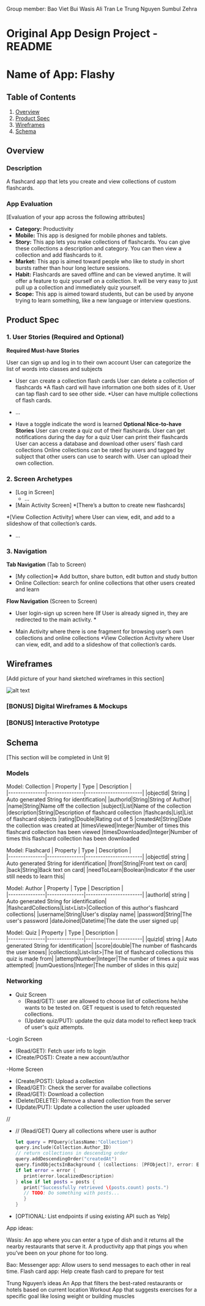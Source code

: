 Group member:
Bao Viet Bui
Wasis Ali
Tran Le
Trung Nguyen
Sumbul Zehra

Original App Design Project - README
===


# Name of App: Flashy

## Table of Contents
1. [Overview](#Overview)
1. [Product Spec](#Product-Spec)
1. [Wireframes](#Wireframes)
2. [Schema](#Schema)

## Overview
### Description

A flashcard app that lets you create and view collections of custom flashcards. 

### App Evaluation
[Evaluation of your app across the following attributes]
- **Category:** Productivity
- **Mobile:**  This app is designed for mobile phones and tablets.
- **Story:** This app lets you make collections of flashcards. You can give these collections a description and category. You can then view a collection and add flashcards to it. 
- **Market:** This app is aimed toward people who like to study in short bursts rather than hour long lecture sessions.
- **Habit:** Flashcards are saved offline and can be viewed anytime. It will offer a feature to quiz yourself on a collection. It will be very easy to just pull up a collection and immediately quiz yourself.
- **Scope:** This app is aimed toward students, but can be used by anyone trying to learn something, like a new language or interview questions.

## Product Spec

### 1. User Stories (Required and Optional)

**Required Must-have Stories**

User can sign up and log in to their own account
User can categorize the list of words into classes and subjects
* User can create a collection flash cards
User can delete a collection of flashcards
*A flash card will have information one both sides of it. User can tap flash card to see other side.
*User can have multiple collections of flash cards.
* ...

*  Have a toggle indicate the word is learned
**Optional Nice-to-have Stories**
User can create a quiz out of their flashcards.
User can get notifications during the day for a quiz
User can print their flashcards
User can access a database and download other users’ flash card collections
Online collections can be rated by users and tagged by subject that other users can use to search with.
User can upload their own collection.

### 2. Screen Archetypes

* [Log in Screen]
   * ...
* [Main Activity Screen]
   *[There’s a button to create new flashcards]

*[View Collection Activity] where User can view, edit, and add to a slideshow of that collection’s cards.

   * ...

### 3. Navigation

**Tab Navigation** (Tab to Screen)

* [My collection]=> Add button, share button, edit button and study button
* Online Collection: search for online collections that other users created and learn




**Flow Navigation** (Screen to Screen)

* User login-sign up screen here (If User is already signed in, they are redirected to the main activity.
   * 
   
* Main Activity where there is one fragment for browsing user’s own collections and online collections 
*View Collection Activity where User can view, edit, and add to a slideshow of that collection’s cards.
   
   

## Wireframes
[Add picture of your hand sketched wireframes in this section]

![alt text](https://i.imgur.com/ysRRL8f.jpg?1 "image Title")

### [BONUS] Digital Wireframes & Mockups

### [BONUS] Interactive Prototype

## Schema 
[This section will be completed in Unit 9]
### Models


Model: Collection
|   Property    |      Type     |       Description     |  
|---------------|---------------|-----------------------|
|objectId|   String      | Auto generated String for identification|
|authorId|String|String of Author|
|name|String|Name off the collection
|subject|List<String>|Name of the collection
|description|String|Description of flashcard collection
|flashcards|List<Flashcard>|List of flashcard objects
|rating|Double|Rating out of 5
|createdAt|String|Date the collection was created at
|timesViewed|Integer|Number of times this flashcard collection has been viewed
|timesDownloaded|Integer|Number of times this flashcard collection has been downloaded
  
  Model: Flashcard
  |   Property    |      Type     |       Description     |  
  |---------------|---------------|-----------------------|
  |objectId|   string      | Auto generated String for identification|
  |front|String|Front text on card|
  |back|String|Back text on card|
  |needToLearn|Boolean|Indicator if the user still needs to learn this|

   Model: Author
  |   Property    |      Type     |       Description     |  
  |---------------|---------------|-----------------------|
  |authorId|   string      | Auto generated String for identification|
  |flashcardCollections|List<List<Flashcard>>|Collection of this author's flashcard collections|
  |username|String|User's display name|
  |password|String|The user's password
  |dateJoined|Datetime|The date the user signed up|
  
   Model: Quiz
  |   Property    |      Type     |       Description     |  
  |---------------|---------------|-----------------------|
  |quizId|   string      | Auto generated String for identification|
  |score|double|The number of flashcards the user knows|
  |collections|List<list<flashcards>>|The list of flashcard collections this quiz is made from|
  |attemptNumber|Integer|The number of times a quiz was attempted|
  |numQuestions|Integer|The number of slides in this quiz|
  




### Networking
- Quiz Screen
  - (Read/GET): user are allowed to choose list of collections he/she wants to be tested on. GET request is used to fetch requested collections. 
  - (Update quiz/PUT): update the quiz data model to reflect keep track of user's quiz attempts. 
  
-Login Screen
  - (Read/GET): Fetch user info to login
  - (Create/POST): Create a new account/author
  
-Home Screen
  - (Create/POST): Upload a collection
  - (Read/GET): Check the server for availabe collections
  - (Read/GET): Download a collection
  - (Delete/DELETE): Remove a shared collection from the server
  - (Update/PUT): Update a collection the user uploaded
  
  
  //
  
- // (Read/GET) Query all collections where user is author
  ```swift
  let query = PFQuery(className:"Collection")
  query.include(Collection.Author_ID)
  // return collections in descending order
  query.addDescendingOrder("createdAt")
  query.findObjectsInBackground { (collections: [PFObject]?, error: Error?) in
  if let error = error {
     print(error.localizedDescription)
  } else if let posts = posts {
     print("Successfully retrieved \(posts.count) posts.")
     // TODO: Do something with posts...
     }
  }
- [OPTIONAL: List endpoints if using existing API such as Yelp]

App ideas:

Wasis:
An app where you can enter a type of dish and it returns all the nearby restaurants that serve it.
A productivity app that pings you when you’ve been on your phone for too long.


Bao:
Messenger app: Allow users to send messages to each other in real time.
Flash card app: Help create flash card to prepare for test

Trung Nguyen’s ideas
An App that filters the best-rated restaurants or hotels based on current location
Workout App that suggests exercises for a specific goal like losing weight or building muscles


